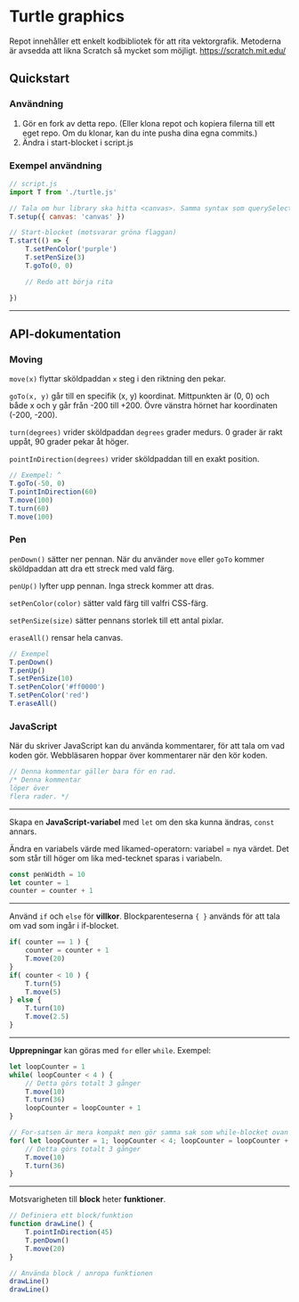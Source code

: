 # Turtle graphics

Repot innehåller ett enkelt kodbibliotek för att rita vektorgrafik. Metoderna är avsedda att likna Scratch så mycket som möjligt. https://scratch.mit.edu/

## Quickstart
### Användning

1. Gör en fork av detta repo. (Eller klona repot och kopiera filerna till ett eget repo. Om du klonar, kan du inte pusha dina egna commits.)
2. Ändra i start-blocket i script.js


### Exempel användning
```js
// script.js
import T from './turtle.js'

// Tala om hur library ska hitta <canvas>. Samma syntax som querySelector
T.setup({ canvas: 'canvas' })

// Start-blocket (motsvarar gröna flaggan)
T.start(() => {
	T.setPenColor('purple')
	T.setPenSize(3)
	T.goTo(0, 0)

	// Redo att börja rita

})
```

---

## API-dokumentation
### Moving

`move(x)` flyttar sköldpaddan `x` steg i den riktning den pekar.

`goTo(x, y)` går till en specifik (x, y) koordinat. Mittpunkten är (0, 0) och både x och y går från -200 till +200. Övre vänstra hörnet har koordinaten (-200, -200).

`turn(degrees)` vrider sköldpaddan `degrees` grader medurs. 0 grader är rakt uppåt, 90 grader pekar åt höger.

`pointInDirection(degrees)` vrider sköldpaddan till en exakt position.

```js
// Exempel: ^
T.goTo(-50, 0)
T.pointInDirection(60)
T.move(100)
T.turn(60)
T.move(100)
```


### Pen
`penDown()` sätter ner pennan. När du använder `move` eller `goTo` kommer sköldpaddan att dra ett streck med vald färg.

`penUp()` lyfter upp pennan. Inga streck kommer att dras.

`setPenColor(color)` sätter vald färg till valfri CSS-färg.

`setPenSize(size)` sätter pennans storlek till ett antal pixlar.

`eraseAll()` rensar hela canvas.

```js
// Exempel
T.penDown()
T.penUp()
T.setPenSize(10)
T.setPenColor('#ff0000')
T.setPenColor('red')
T.eraseAll()
```


### JavaScript
När du skriver JavaScript kan du använda kommentarer, för att tala om vad koden gör. Webbläsaren hoppar över kommentarer när den kör koden.

```js
// Denna kommentar gäller bara för en rad.
/* Denna kommentar
löper över
flera rader. */
```

---

Skapa en **JavaScript-variabel** med `let` om den ska kunna ändras, `const` annars.

Ändra en variabels värde med likamed-operatorn: variabel = nya värdet. Det som står till höger om lika med-tecknet sparas i variabeln.

```js
const penWidth = 10
let counter = 1
counter = counter + 1
```

---

Använd `if` och `else` för **villkor**. Blockparenteserna `{ }` används för att tala om vad som ingår i if-blocket.

```js
if( counter == 1 ) {
	counter = counter + 1
	T.move(20)
}
if( counter < 10 ) {
	T.turn(5)
	T.move(5)
} else {
	T.turn(10)
	T.move(2.5)
}
```

---

**Upprepningar** kan göras med `for` eller `while`. Exempel:

```js
let loopCounter = 1
while( loopCounter < 4 ) {
	// Detta görs totalt 3 gånger
	T.move(10)
	T.turn(36)
	loopCounter = loopCounter + 1
}

// For-satsen är mera kompakt men gör samma sak som while-blocket ovan
for( let loopCounter = 1; loopCounter < 4; loopCounter = loopCounter + 1 ) {
	// Detta görs totalt 3 gånger
	T.move(10)
	T.turn(36)
}
```

---

Motsvarigheten till **block** heter **funktioner**.
```js
// Definiera ett block/funktion
function drawLine() {
	T.pointInDirection(45)
	T.penDown()
	T.move(20)
}

// Använda block / anropa funktionen
drawLine()
drawLine()
```
